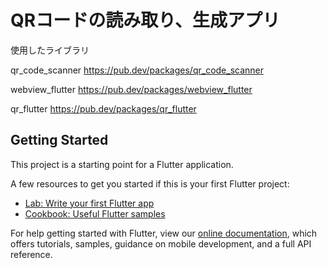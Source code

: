 # QRコードの読み取り、生成アプリ

使用したライブラリ

qr_code_scanner
https://pub.dev/packages/qr_code_scanner

webview_flutter
https://pub.dev/packages/webview_flutter

qr_flutter
https://pub.dev/packages/qr_flutter


## Getting Started

This project is a starting point for a Flutter application.

A few resources to get you started if this is your first Flutter project:

- [Lab: Write your first Flutter app](https://flutter.dev/docs/get-started/codelab)
- [Cookbook: Useful Flutter samples](https://flutter.dev/docs/cookbook)

For help getting started with Flutter, view our
[online documentation](https://flutter.dev/docs), which offers tutorials,
samples, guidance on mobile development, and a full API reference.
